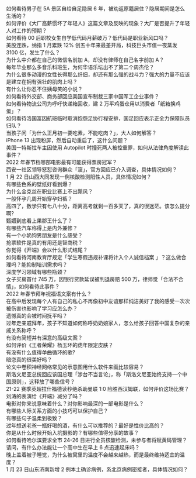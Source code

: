 如何看待男子在 5A 景区自给自足隐居 6 年，被劝返原籍居住？隐居期间是怎么生活的？  
如何评价《大厂高薪惯坏了年轻人》这篇文章及反映的现象？大厂是否提升了年轻人对工作的预期？  
如何看待 00 后职校女生自学低代码月薪破万？低代码是职业新风口吗？  
美股连跌，纳指 1 月累跌 12% 创五十年来最差开局，科技巨头市值一夜蒸发 3100 亿，发生了什么？  
为什么中介都在自己的微信名前加 A，却没有律师在自己名字前加 A？  
每年毕业那么多音乐科班生，为何华语乐坛出不了第二个周杰伦？  
为什么很多动漫的女性长得那么纤细，却还有那么强的战斗力？强大的力量不应该是建立在拥有强壮的肌肉上吗？  
有什么让你忍不住姨母笑的小说？  
如何看待外交部、商务部回应美国宣布制裁三家中国军工企业事件？  
如何看待物流公司为呼吁快递箱回收，建 2 万平鸡蛋仓用以消费者「纸箱换鸡蛋」？  
如何看待洛国富因航班临时取消抱怨足协行程安排，国足回应表示正全力保障队员归队？  
当孩子问「为什么正月初一要吃素，不能吃肉？」，大人如何解答？  
iPhone 13 出现粉屏，然后自动重启了，这什么问题？  
美国一特斯拉车主因使用 Autopilot 时撞死两人被控重罪，如何从法律角度解读此事件？  
2022 年春节档哪部电影最有可能获得票房冠军？  
西安一社区领导怒怼咨询群众「滚」，官方回应已介入调查，具体情况如何？  
1 月 22 日山西大同发现一例核酸检测阳性人员，具体情况如何？  
有哪些色系的壁纸好看到爆？  
为什么金克丝在职业比赛上不出飓风？  
一般怀孕几周开始穿孕妇裤？  
高四了，数学只有七八十分，距离高考就剩一百多天了，真的很迷茫。该怎么提分啊?  
甄嬛到底看上果郡王什么了？  
有哪些汽车称得上是内外兼修？  
有一个小奶狗男朋友是什么感受？  
抢票软件是真的有用还是智商税？  
你觉得《开端》会以什么形式结尾？  
如何看待河南教育厅规定「学生寒假违规补课将计入个人诚信档案 」？这么做合理吗？能抑制培训需求吗？  
深度学习领域有哪些瓶颈？  
女子买房首付 745 万，因银行贷款延误被判退房赔 500 万，律师觉「合法不合情」，如何看待此事件？  
2022 年春节拜年祝福语文案有什么？  
在高中后发现每个人有自己的私心不再像初中友谊那样纯洁美好了我的感受一次次被伤害也影响了学习应怎么办？  
遗憾真的会被时间抚平吗？  
过年走亲戚拜年，孩子不知道如何称呼奶奶娘家人，怎么给孩子回答中国复杂的亲戚关系称呼？  
有没有简短并有深意的高级文案？  
如何评价《王者荣耀》杨玉环的虎年限定皮肤？  
有没有什么值得单曲循环的歌?  
暗恋真的很美好吗？  
论文中卷积神经网络常见的示意图用什么软件来画比较容易？  
斯洛文尼亚总统回应该国总理「涉台不当言论」，称「斯洛文尼亚始终支持一个中国原则」，这释放了哪些信号？  
21-22 赛季英超拉什福德读秒绝杀助曼联 1:0 险胜西汉姆联，如何评价这场比赛？  
刘涛的表演给《开端》减分了吗？  
电影对你来说意味着什么？对你影响最深的一部电影是什么？  
有哪些人际关系方面的小技巧可以保护自己？  
有哪些句子温柔到极致？  
过年想送老爸一瓶好喝的酒，有什么可以推荐的？最好是性价比高的？  
你是从什么时候开始入坑摄影的？有哪些值得分享的故事？  
如何看待哈尔滨要求全市 24-26 日进行全员核酸检测，未参与者将赋黄码管理？  
请问，有什么办法能让一个高中生在早上 6 点迅速起床吗？  
晚上盖着被子睡觉，为什么被窝里的温度不会越来越热，而是最终维持适宜的温度？  
1 月 23 日山东济南新增 2 例本土确诊病例，系北京病例密接者，具体情况如何？  
